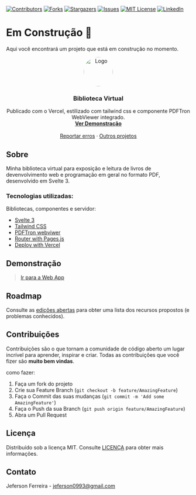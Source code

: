 [![Contributors][contributors-shield]][contributors-url]
[![Forks][forks-shield]][forks-url]
[![Stargazers][stars-shield]][stars-url]
[![Issues][issues-shield]][issues-url]
[![MIT License][license-shield]][license-url]
[![LinkedIn][linkedin-shield]][linkedin-url]
<br />
# Em Construção :construction:

Aqui você encontrará um projeto que está em construção no momento.
<br />
<p align="center">
  <a href="https://github.com/othneildrew/Best-README-Template">
    <img src="https://user-images.githubusercontent.com/29678099/71330693-1ed06d80-250d-11ea-9b98-a04279392272.jpeg" alt="Logo" width="80" height="80" style="border-radius: 50%;">
  </a>

  <h3 align="center">Biblioteca Virtual</h3>

  <p align="center">
    Publicado com o Vercel, estilizado com tailwind css e componente PDFTron WebViewer integrado.
    <br />
    <a href="https://biblioteca-virtual.vercel.app/"><strong>Ver Demonstração</strong></a>
    <br />
    <br />
    <a href="https://github.com/jeferson0993/biblioteca-virtual/issues">Reportar erros</a>
    ·
    <a href="https://github.com/jeferson0993/">Outros projetos</a>
  </p>
</p>

<!-- ABOUT THE PROJECT -->
## Sobre

 Minha biblioteca virtual para exposição e leitura de livros de devenvolvimento web e programação em geral no formato PDF, desenvolvido em Svelte 3.

<!--
Abaixo estão algumas imagens do webapp:
![Screenshot](https://#) A fazer... 
-->

### Tecnologias utilizadas:
Bibliotecas, componentes e servidor:
* [Svelte 3](https://svelte.dev/)
* [Tailwind CSS](https://tailwindcss.com/)
* [PDFTron webviwer](https://www.pdftron.com/webviewer/)
* [Router with Pages.js](https://www.npmjs.com/package/page)
* [Deploy with Vercel](https://vercel.com/home)

## Demonstração

> [Ir para a Web App](https://biblioteca-virtual.vercel.app/)

<!-- ROADMAP -->
## Roadmap

Consulte as [edições abertas](https://github.com/jeferson0993/biblioteca-virtual/issues) para obter uma lista dos recursos propostos (e problemas conhecidos).


<!-- CONTRIBUTING -->
## Contribuições

Contribuições são o que tornam a comunidade de código aberto um lugar incrível para aprender, inspirar e criar. Todas as contribuições que você fizer são **muito bem vindas**.

como fazer:
1. Faça um fork do projeto
2. Crie sua Feature Branch (`git checkout -b feature/AmazingFeature`)
3. Faça o Commit das suas mudanças (`git commit -m 'Add some AmazingFeature'`)
4. Faça o Push da sua Branch (`git push origin feature/AmazingFeature`)
5. Abra um Pull Request



<!-- LICENSE -->
## Licença

Distribuído sob a licença MIT. Consulte [LICENÇA](https://github.com/jeferson0993/biblioteca-virtual/blob/master/LICENSE) para obter mais informações.


<!-- CONTACT -->
## Contato

Jeferson Ferreira - jeferson0993@gmail.com



<!-- MARKDOWN LINKS & IMAGES -->
<!-- https://www.markdownguide.org/basic-syntax/#reference-style-links -->
[contributors-shield]: https://img.shields.io/github/contributors/jeferson0993/biblioteca-virtual.svg?style=flat-square
[contributors-url]: https://github.com/jeferson0993/biblioteca-virtual/graphs/contributors
[forks-shield]: https://img.shields.io/github/forks/jeferson0993/biblioteca-virtual.svg?style=flat-square
[forks-url]: https://github.com/jeferson0993/biblioteca-virtual/network/members
[stars-shield]: https://img.shields.io/github/stars/jeferson0993/biblioteca-virtual.svg?style=flat-square
[stars-url]: https://github.com/jeferson0993/biblioteca-virtual/stargazers
[issues-shield]: https://img.shields.io/github/issues/jeferson0993/biblioteca-virtual.svg?style=flat-square
[issues-url]: https://github.com/jeferson0993/biblioteca-virtual/issues
[license-shield]: https://img.shields.io/github/license/jeferson0993/biblioteca-virtual.svg?style=flat-square
[license-url]: https://github.com/jeferson0993/biblioteca-virtual/blob/master/LICENSE
[linkedin-shield]: https://img.shields.io/badge/-LinkedIn-black.svg?style=flat-square&logo=linkedin&colorB=555
[linkedin-url]: https://www.linkedin.com/in/jeferson-ferreira-4a036b143/

